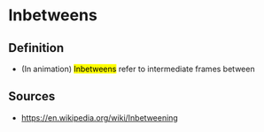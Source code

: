 # Inbetweens

## Definition

- (In animation) <mark class="hltr-trippy">Inbetweens</mark> refer to intermediate frames between


## Sources

- https://en.wikipedia.org/wiki/Inbetweening